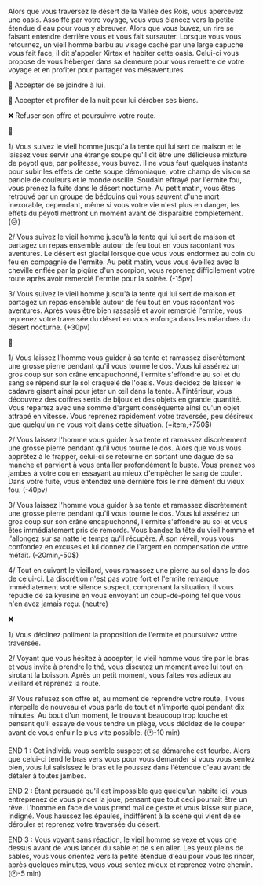 Alors que vous traversez le désert de la Vallée des Rois, vous apercevez une oasis. Assoiffé par votre voyage, vous vous élancez vers la petite étendue d'eau pour vous y abreuver. Alors que vous buvez, un rire se faisant entendre derrière vous et vous fait sursauter. Lorsque vous vous retournez, un vieil homme barbu au visage caché par une large capuche vous fait face, il dit s'appeler Xirtex et habiter cette oasis. Celui-ci vous propose de vous héberger dans sa demeure pour vous remettre de votre voyage et en profiter pour partager vos mésaventures.

🍖 Accepter de se joindre à lui.

💸 Accepter et profiter de la nuit pour lui dérober ses biens.

❌ Refuser son offre et poursuivre votre route.


🍖 

1/ Vous suivez le vieil homme jusqu'à la tente qui lui sert de maison et le laissez vous servir une étrange soupe qu'il dit être une délicieuse mixture de peyotl que, par politesse, vous buvez. Il ne vous faut quelques instants pour subir les effets de cette soupe démoniaque, votre champ de vision se bariole de couleurs et le monde oscille. Soudain effrayé par l'ermite fou, vous prenez la fuite dans le désert nocturne. Au petit matin, vous êtes retrouvé par un groupe de bédouins qui vous sauvent d'une mort inexorable, cependant, même si vous votre vie n'est plus en danger, les effets du peyotl mettront un moment avant de disparaître complétement.
(😖)

2/ Vous suivez le vieil homme jusqu'à la tente qui lui sert de maison et partagez un repas ensemble autour de feu tout en vous racontant vos aventures. Le désert est glacial lorsque que vous vous endormez au coin du feu en compagnie de l'ermite. Au petit matin, vous vous éveillez avec la cheville enflée par la piqûre d'un scorpion, vous reprenez difficilement votre route après avoir remercié l'ermite pour la soirée.
(-15pv)

3/ Vous suivez le vieil homme jusqu'à la tente qui lui sert de maison et partagez un repas ensemble autour de feu tout en vous racontant vos aventures. Après vous être bien rassasié et avoir remercié l'ermite, vous reprenez votre traversée du désert en vous enfonça dans les méandres du désert nocturne. 
(+30pv)

💸

1/ Vous laissez l'homme vous guider à sa tente et ramassez discrètement une grosse pierre pendant qu'il vous tourne le dos. Vous lui assénez un gros coup sur son crâne encapuchonné, l'ermite s'effondre au sol et du sang se répend sur le sol craquelé de l'oasis. Vous décidez de laisser le cadavre gisant ainsi pour jeter un œil dans la tente. À l'intérieur, vous découvrez des coffres sertis de bijoux et des objets en grande quantité. Vous repartez avec une somme d'argent conséquente ainsi qu'un objet attrapé en vitesse. Vous reprenez rapidement votre traversée, peu désireux que quelqu'un ne vous voit dans cette situation.
(+item,+750$)

2/ Vous laissez l'homme vous guider à sa tente et ramassez discrètement une grosse pierre pendant qu'il vous tourne le dos. Alors que vous vous apprêtez à le frapper, celui-ci se retourne en sortant une dague de sa manche et parvient à vous entailler profondément le buste. Vous prenez vos jambes à votre cou en essayant au mieux d'empêcher le sang de couler. Dans votre fuite, vous entendez une dernière fois le rire dément du vieux fou.
(-40pv)

3/ Vous laissez l'homme vous guider à sa tente et ramassez discrètement une grosse pierre pendant qu'il vous tourne le dos. Vous lui assénez un gros coup sur son crâne encapuchonné, l'ermite s'effondre au sol et vous êtes immédiatement pris de remords. Vous bandez la tête du vieil homme et l'allongez sur sa natte le temps qu'il récupère. À son réveil, vous vous confondez en excuses et lui donnez de l'argent en compensation de votre méfait.
(-20min,-50$)

4/ Tout en suivant le vieillard, vous ramassez une pierre au sol dans le dos de celui-ci. La discrétion n'est pas votre fort et l'ermite remarque immédiatement votre silence suspect, comprenant la situation, il vous répudie de sa kyusine en vous envoyant un coup-de-poing tel que vous n'en avez jamais reçu.
(neutre)


❌

1/ Vous déclinez poliment la proposition de l'ermite et poursuivez votre traversée.

2/ Voyant que vous hésitez à accepter, le vieil homme vous tire par le bras et vous invite à prendre le thé, vous discutez un moment avec lui tout en sirotant la boisson. Après un petit moment, vous faites vos adieux au vieillard et reprenez la route.

3/ Vous refusez son offre et, au moment de reprendre votre route, il vous interpelle de nouveau et vous parle de tout et n'importe quoi pendant dix minutes. Au bout d'un moment, le trouvant beaucoup trop louche et pensant qu'il essaye de vous tendre un piège, vous décidez de le couper avant de vous enfuir le plus vite possible. (🕐-10 min)

END 1 : Cet individu vous semble suspect et sa démarche est fourbe. Alors que celui-ci tend le bras vers vous pour vous demander si vous vous sentez bien, vous lui saisissez le bras et le poussez dans l'étendue d'eau avant de détaler à toutes jambes.

END 2 : Étant persuadé qu'il est impossible que quelqu'un habite ici, vous entreprenez de vous pincer la joue, pensant que tout ceci pourrait être un rêve. L'homme en face de vous prend mal ce geste et vous laisse sur place, indigné. Vous haussez les épaules, indifférent à la scène qui vient de se dérouler et reprenez votre traversée du désert.

END 3 : Vous voyant sans réaction, le vieil homme se vexe et vous crie dessus avant de vous lancer du sable et de s'en aller. Les yeux pleins de sables, vous vous orientez vers la petite étendue d'eau pour vous les rincer, après quelques minutes, vous vous sentez mieux et reprenez votre chemin. (🕐-5 min)
